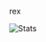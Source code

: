 rex

![Stats](https://github-readme-stats.vercel.app/api?username=rexrainbow&show_icons=true&theme=radical)
